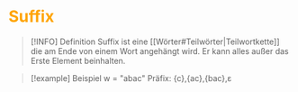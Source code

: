 # <font color = "orange">Suffix</font>
>[!INFO] Definition
>Suffix ist eine [[Wörter#Teilwörter|Teilwortkette]] die am Ende von einem Wort angehängt wird. 
>Er kann alles außer das Erste Element beinhalten.

>[!example] Beispiel
>w = "abac"
>Präfix: {c},{ac},{bac},ε
